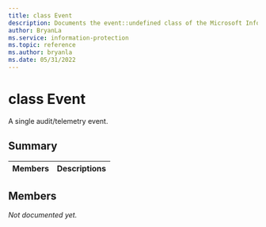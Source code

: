 ```yaml
---
title: class Event 
description: Documents the event::undefined class of the Microsoft Information Protection (MIP) SDK.
author: BryanLa
ms.service: information-protection
ms.topic: reference
ms.author: bryanla
ms.date: 05/31/2022
---
```


# class Event 
A single audit/telemetry event.
  
## Summary
 Members                        | Descriptions                                
--------------------------------|---------------------------------------------
  
## Members
_Not documented yet._
